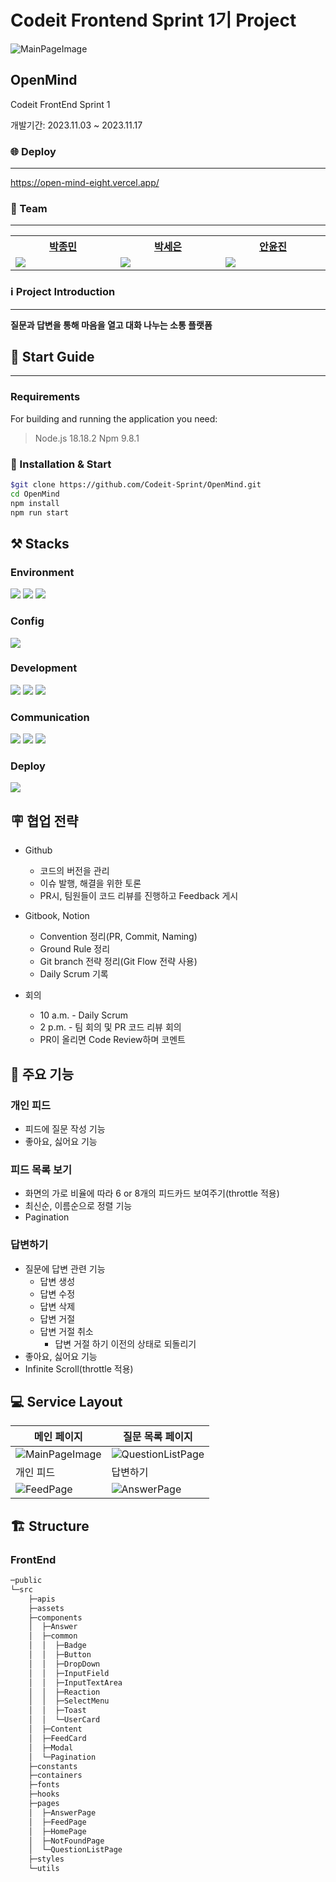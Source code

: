# Codeit Frontend Sprint 1기 Project


![MainPageImage](https://github.com/Codeit-Sprint/OpenMind/assets/97735859/844a6f34-afc8-4ec6-952b-71f3b57b2817)

## OpenMind


Codeit FrontEnd Sprint 1

개발기간: 2023.11.03 ~ 2023.11.17

### 🌐 Deploy

---

https://open-mind-eight.vercel.app/

### 👥 Team

---

<table width="600px">
    <th style="text-align:center">
      <a href = "https://github.com/qooktree1"> 박종민 </a> 
    </th>
    <th style="text-align:center">
      <a href ="https://github.com/marchfirst01">박세은</a>
    </th>
    <th style="text-align:center">
      <a href = "https://github.com/thisisthewa2">안윤진</a>
    </th>
    <tr>
        <td width="200px">
            <img src = "https://github.com/Codeit-Sprint/OpenMind/assets/119280160/fe01a886-6964-43cc-a190-e9bdbea1474c"/>
        </td>
        <td width="200px">
            <img src = "https://github.com/Codeit-Sprint/OpenMind/assets/119280160/5387cba3-cb69-4a22-9081-00edddd9c307"/>
        </td>
        <td width="200px">
           <img src = "https://github.com/Codeit-Sprint/OpenMind/assets/119280160/5cb1a22b-388f-4661-be03-4194356e4970"/>
        </td>
    </tr>
    
</table>

### ℹ️ Project Introduction

---
**질문과 답변을 통해 마음을 열고 대화 나누는 소통 플랫폼**

## 🦮 Start Guide

---

### Requirements

For building and running the application you need:

> Node.js 18.18.2
> Npm 9.8.1

### 🚀 Installation & Start

```bash
$git clone https://github.com/Codeit-Sprint/OpenMind.git
cd OpenMind
npm install
npm run start
```

## ⚒️ Stacks

### Environment
<p>
<img src="https://img.shields.io/badge/Git-F05032?style=for-the-badge&logo=Git&logoColor=white">
<img src="https://img.shields.io/badge/Github-181717?style=for-the-badge&logo=Github&logoColor=white">
<img src="https://img.shields.io/badge/VSCode-007ACC?style=for-the-badge&logo=VisualStudioCode&logoColor=white">
</p>

### Config
<img src="https://img.shields.io/badge/Npm 9.8.1-CB3837?style=for-the-badge&logo=Npm&logoColor=white">

### Development
<p>
    <img src="https://img.shields.io/badge/JS-F7DF1E?style=for-the-badge&logo=JavaScript&logoColor=white">
    <img src="https://img.shields.io/badge/React 18.2.0-61DAFB?style=for-the-badge&logo=React&logoColor=white">
    <img src="https://img.shields.io/badge/styled-components 6.1.0-DB7093?style=for-the-badge&logo=styled-components&logoColor=white">
</p>

### Communication
<p>
    <img src="https://img.shields.io/badge/Discord-5865F2?style=for-the-badge&logo=Discord&logoColor=white">
    <img src="https://img.shields.io/badge/Notion 18.2.0-000000?style=for-the-badge&logo=Notion&logoColor=white">
    <img src="https://img.shields.io/badge/GitBook 6.1.0-3884FF?style=for-the-badge&logo=GitBook&logoColor=white">
</p>

### Deploy
 <img src="https://img.shields.io/badge/Vercel-000000?style=for-the-badge&logo=Vercel&logoColor=white">


## 🪧 협업 전략

- Github
  - 코드의 버전을 관리
  - 이슈 발행, 해결을 위한 토론
  - PR시, 팀원들이 코드 리뷰를 진행하고 Feedback 게시

- Gitbook, Notion
  - Convention 정리(PR, Commit, Naming)
  - Ground Rule 정리
  - Git branch 전략 정리(Git Flow 전략 사용)
  - Daily Scrum 기록

- 회의
  - 10 a.m. - Daily Scrum
  - 2 p.m. - 팀 회의 및 PR 코드 리뷰 회의
  - PR이 올리면 Code Review하며 코멘트


## 🧰 주요 기능


### 개인 피드

- 피드에 질문 작성 기능
- 좋아요, 싫어요 기능

### 피드 목록 보기

- 화면의 가로 비율에 따라 6 or 8개의 피드카드 보여주기(throttle 적용)
- 최신순, 이름순으로 정렬 기능
- Pagination

### 답변하기

- 질문에 답변 관련 기능
    - 답변 생성
    - 답변 수정
    - 답변 삭제
    - 답변 거절
    - 답변 거절 취소
        - 답변 거절 하기 이전의 상태로 되돌리기
- 좋아요, 싫어요 기능
- Infinite Scroll(throttle 적용)

## 💻 Service Layout

|메인 페이지|질문 목록 페이지|
|------|---|
|![MainPageImage](https://github.com/Codeit-Sprint/OpenMind/assets/97735859/844a6f34-afc8-4ec6-952b-71f3b57b2817)|![QuestionListPage](https://github.com/Codeit-Sprint/OpenMind/assets/97735859/89916b09-0aa7-40c2-a9fa-c7c0aaf69835)|
|개인 피드|답변하기|
|![FeedPage](https://github.com/Codeit-Sprint/OpenMind/assets/97735859/c927aa30-35e0-486f-9eaf-494a76a3b14e)|![AnswerPage](https://github.com/Codeit-Sprint/OpenMind/assets/97735859/63dfe5ba-d415-4861-82cb-212a18e32988)|


## 🏗️ Structure


### FrontEnd

```bash
─public
└─src
    ├─apis
    ├─assets
    ├─components
    │  ├─Answer
    │  ├─common
    │  │  ├─Badge
    │  │  ├─Button
    │  │  ├─DropDown
    │  │  ├─InputField
    │  │  ├─InputTextArea
    │  │  ├─Reaction
    │  │  ├─SelectMenu
    │  │  ├─Toast
    │  │  └─UserCard
    │  ├─Content
    │  ├─FeedCard
    │  ├─Modal
    │  └─Pagination
    ├─constants
    ├─containers
    ├─fonts
    ├─hooks
    ├─pages
    │  ├─AnswerPage
    │  ├─FeedPage
    │  ├─HomePage
    │  ├─NotFoundPage
    │  └─QuestionListPage
    ├─styles
    └─utils
```
